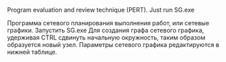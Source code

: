 Program evaluation and review technique (PERT).
Just run SG.exe

Программа сетевого планирования выполнения работ, или сетевые графики.
Запустить SG.exe
Для создания графа сетевого графика, удерживая CTRL сдвинуть начальную окружность,
таким образом образуется новый узел. Параметры сетевого графика редактируются в нижней таблице.
